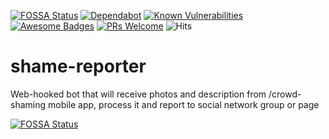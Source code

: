 [![FOSSA Status](https://app.fossa.com/api/projects/git%2Bgithub.com%2Fmykelangelo%2Fshame-reporter.svg?type=shield)](https://app.fossa.com/projects/git%2Bgithub.com%2Fmykelangelo%2Fshame-reporter?ref=badge_shield)
[![Dependabot](https://api.dependabot.com/badges/status?host=github&repo=mykelangelo/shame-reporter)](https://dependabot.com)
[![Known Vulnerabilities](https://snyk.io//test/github/mykelangelo/shame-reporter/badge.svg?targetFile=build.gradle)](https://snyk.io//test/github/mykelangelo/shame-reporter?targetFile=build.gradle)
[![Awesome Badges](https://img.shields.io/badge/badges-awesome-violet.svg)](https://github.com/Naereen/badges)
[![PRs Welcome](https://img.shields.io/badge/PRs-welcome-goldenrod.svg?style=shield)](http://makeapullrequest.com) 
<img src="https://hitcounter.pythonanywhere.com/count/tag.svg?url=https%3A%2F%2Fgithub.com%2Fmykelangelo%2Fshame-reporter" alt="Hits">

# shame-reporter
Web-hooked bot that will receive photos and description from /crowd-shaming mobile app, process it and report to social network group or page

[![FOSSA Status](https://app.fossa.com/api/projects/git%2Bgithub.com%2Fmykelangelo%2Fshame-reporter.svg?type=large)](https://app.fossa.com/projects/git%2Bgithub.com%2Fmykelangelo%2Fshame-reporter?ref=badge_large)
